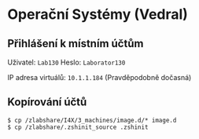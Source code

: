 # Operační Systémy (Vedral)

## Přihlášení k místním účtům

Uživatel: `Lab130`
Heslo: `Laborator130`

IP adresa virtuálů: `10.1.1.184` (Pravděpodobně dočasná)

## Kopírování účtů

```
$ cp /zlabshare/I4X/3_machines/image.d/* image.d
$ cp /zlabshare/.zshinit_source .zshinit
```
